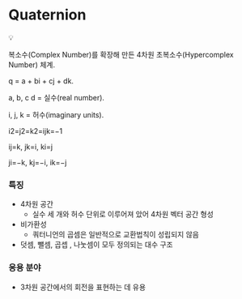 # Quaternion

<aside>
💡

복소수(Complex Number)를 확장해 만든 4차원 초복소수(Hypercomplex Number) 체계.

q = a + bi + cj + dk.

a, b, c d = 실수(real number).

i, j, k = 허수(imaginary units).

i2=j2=k2=ijk=−1

ij=k, jk=i, ki=j

ji=−k, kj=−i, ik=−j

</aside>

### 특징

- 4차원 공간
    - 실수 세 개와 허수 단위로 이루어져 았어 4차원 벡터 공간 형성
- 비가환성
    - 쿼터니언의 곱셈은 일반적으로 교환법칙이 성립되지 않음
- 덧셈, 뺄셈, 곱셉 , 나눗셈이 모두 정의되는 대수 구조

### 응용 분야

- 3차원 공간에서의 회전을 표현하는 데 유용